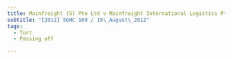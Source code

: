 ```yaml
---
title: Mainfreight (S) Pte Ltd v Mainfreight International Logistics Pte Ltd
subtitle: "[2012] SGHC 169 / 15\_August\_2012"
tags:
  - Tort
  - Passing off

---
```


